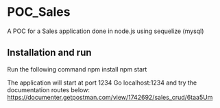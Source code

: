 # POC_Sales
A POC for a Sales application done in node.js using sequelize (mysql)

## Installation and run
Run the following command
    npm install
    npm start
    
The application will start at port 1234
Go localhost:1234 and try the documentation routes below:
https://documenter.getpostman.com/view/1742692/sales_crud/6taa5Um



